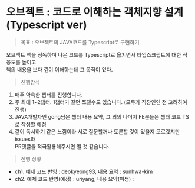 # 오브젝트 : 코드로 이해하는 객체지향 설계 (Typescript ver)

> 목표 : 오브젝트의 JAVA코드를 Typescript로 구현하기

오브젝트 책을 정독하며 나온 코드를 Typescript로 옮기면서 타입스크립트에 대한 적응도를 높이고<br>
책의 내용을 보다 깊이 이해하는데 그 목적이 있다.

> 진행방식
1. 매주 약속한 챕터를 진행합니다. 
2. 주 최대 1~2챕터. 1챕터가 길면 쪼갤수도 있습니다. (모두가 직장인인 점 고려하여 진행)
3. JAVA개발자인 gong님은 챕터 내용 요약, 그 외의 나머지 FE분들은 챕터 코드 TS로 작성할 예정
4. 같이 독서하기 같은 느낌이라 서로 질문할꺼나 토론할 것이 있을지 모르겠지만 issues와<br>
PR댓글을 적극활용해주시면 될 것 같습니다.

> 진행 상황

- ch1. 예제 코드 반영 : deokyeong93, 내용 요약 : sunhwa-kim
- ch2. 예제 코드 반영(예정) :  uriyang, 내용 요약(미정) :

